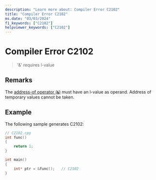 ```yaml
---
description: "Learn more about: Compiler Error C2102"
title: "Compiler Error C2102"
ms.date: "03/03/2024"
f1_keywords: ["C2102"]
helpviewer_keywords: ["C2102"]
---
```

# Compiler Error C2102

> '&' requires l-value

## Remarks

The [address-of operator (**`&`**)](../../cpp/address-of-operator-amp.md) must have an l-value as operand. Address of temporary values cannot be taken.

## Example

The following sample generates C2102:

```cpp
// C2102.cpp
int func()
{
    return 1;
}

int main()
{
    int* ptr = &func();   // C2102
}
```
